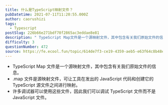```yaml
---
title: 什么是TypeScript映射文件？
pubDatetime: 2021-07-11T11:20:55.000Z
author: caorushizi
tags:
  - Typescript
postSlug: 226b66e271bdf70f2865ac3eddae8e81
description: " TypeScript Map文件是一个源映射文件，其中包含有关我们原始文件的信息。 .map文件是源映射文件，可让工具在发出的JavaScript代码和创建它的TypeScript源文件之间进行映射。 许多调试器可以使用这些文件，因此我们可以调试TypeScript文件而不是JavaScript文件。 "
difficulty: 3
questionNumber: 472
source: https://fe.ecool.fun/topic/614de7f3-ce19-4359-aeb5-e63f64c8b48e
---
```


- TypeScript Map 文件是一个源映射文件，其中包含有关我们原始文件的信息。
- .map 文件是源映射文件，可让工具在发出的 JavaScript 代码和创建它的 TypeScript 源文件之间进行映射。
- 许多调试器可以使用这些文件，因此我们可以调试 TypeScript 文件而不是 JavaScript 文件。
